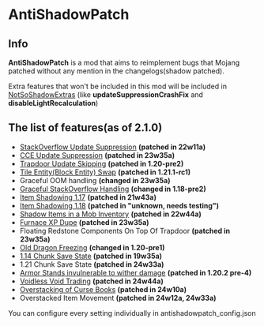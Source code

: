 # AntiShadowPatch

## Info

**AntiShadowPatch** is a mod that aims to reimplement bugs that Mojang patched without any mention in the changelogs(shadow patched).

Extra features that won't be included in this mod will be included in [NotSoShadowExtras](https://modrinth.com/mod/notsoshadowextras) (like **updateSuppressionCrashFix** and
**disableLightRecalculation**)

## The list of features(as of 2.1.0)
* [StackOverflow Update Suppression](https://www.youtube.com/watch?v=Dtke-Co5HFM) **(patched in 22w11a)**
* [CCE Update Suppression](https://www.youtube.com/watch?v=f4ty-PZcvrI) **(patched in 23w35a)**
* [Trapdoor Update Skipping](https://www.youtube.com/watch?v=hZEOyZ3CEXY) **(patched in 1.20-pre2)**
* [Tile Entity(Block Entity) Swap](https://www.youtube.com/watch?v=EpTaffAuVz4) **(patched in 1.21.1-rc1)**
* Graceful OOM handling **(changed in 23w35a)**
* [Graceful StackOverflow Handling](https://bugs.mojang.com/browse/MC-248200) **(changed in 1.18-pre2)**
* [Item Shadowing 1.17](https://www.youtube.com/watch?v=oz2u7YMPjF4) **(patched in 21w43a)**
* [Item Shadowing 1.18](https://www.youtube.com/watch?v=gLQP_qfkjoQ) **(patched in "unknown, needs testing")**
* [Shadow Items in a Mob Inventory](https://www.youtube.com/watch?v=ICA2NmzYE6g) **(patched in 22w44a)**
* [Furnace XP Dupe](https://youtu.be/p5awe_hOp08?si=ptoHr59GWVnVhPdU&t=265) **(patched in 23w35a)**
* Floating Redstone Components On Top Of Trapdoor **(patched in 23w35a)**
* [Old Dragon Freezing](https://www.youtube.com/watch?v=kxHpyV95rB0) **(changed in 1.20-pre1)**
* [1.14 Chunk Save State](https://www.youtube.com/watch?v=uw7vEGhKoH8) **(patched in 19w35a)**
* 1.21 Chunk Save State **(patched in 24w33a)**
* [Armor Stands invulnerable to wither damage](https://www.youtube.com/watch?v=Qjtqd9EjvaA) **(patched in 1.20.2 pre-4)**
* [Voidless Void Trading](https://www.youtube.com/watch?v=t79t8M6ypHI) **(patched in 24w44a)**
* [Overstacking of Curse Books](https://bugs.mojang.com/browse/MC/issues/MC-157133) **(patched in 24w10a)**
* Overstacked Item Movement **(patched in 24w12a, 24w33a)**

You can configure every setting individually in antishadowpatch_config.json
